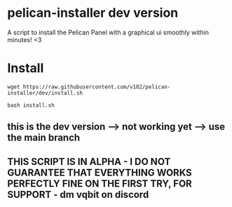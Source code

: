 # pelican-installer dev version
A script to install the Pelican Panel with a graphical ui smoothly within minutes! &lt;3


# Install
```wget https://raw.githubusercontent.com/v182/pelican-installer/dev/install.sh```

```bash install.sh```

## this is the dev version --> not working yet --> use the main branch
## THIS SCRIPT IS IN ALPHA - I DO NOT GUARANTEE THAT EVERYTHING WORKS PERFECTLY FINE ON THE FIRST TRY, FOR SUPPORT - dm vqbit on discord

